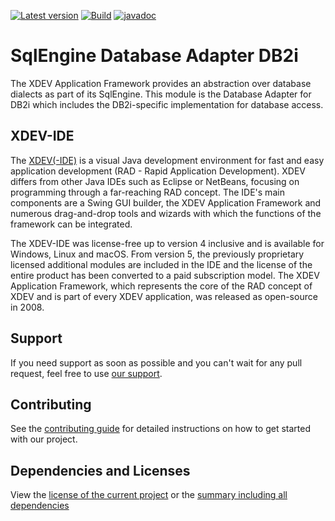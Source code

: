 [![Latest version](https://img.shields.io/maven-central/v/com.xdev-software/xapi-db-db2i)](https://mvnrepository.com/artifact/com.xdev-software/xapi-db-db2i)
[![Build](https://img.shields.io/github/actions/workflow/status/xdev-software/xapi-db-db2i/checkBuild.yml?branch=develop)](https://github.com/xdev-software/xapi-db-db2i/actions/workflows/checkBuild.yml?query=branch%3Adevelop)
[![javadoc](https://javadoc.io/badge2/com.xdev-software/xapi-db-db2i/javadoc.svg)](https://javadoc.io/doc/com.xdev-software/xapi-db-db2i)

# SqlEngine Database Adapter DB2i

The XDEV Application Framework provides an abstraction over database dialects as part of its SqlEngine. This module is
the Database Adapter for DB2i which includes the DB2i-specific implementation for database access.

## XDEV-IDE

The [XDEV(-IDE)](https://xdev.software/en/products/swing-builder) is a visual Java development environment for fast and
easy application development (RAD - Rapid Application Development). XDEV differs from other Java IDEs such as Eclipse or
NetBeans, focusing on programming through a far-reaching RAD concept. The IDE's main components are a Swing GUI builder,
the XDEV Application Framework and numerous drag-and-drop tools and wizards with which the functions of the framework
can be integrated.

The XDEV-IDE was license-free up to version 4 inclusive and is available for Windows, Linux and macOS. From version 5,
the previously proprietary licensed additional modules are included in the IDE and the license of the entire product has
been converted to a paid subscription model. The XDEV Application Framework, which represents the core of the RAD
concept of XDEV and is part of every XDEV application, was released as open-source in 2008.

## Support

If you need support as soon as possible and you can't wait for any pull request, feel free to
use [our support](https://xdev.software/en/services/support).

## Contributing

See the [contributing guide](./CONTRIBUTING.md) for detailed instructions on how to get started with our project.

## Dependencies and Licenses

View the [license of the current project](LICENSE) or
the [summary including all dependencies](https://xdev-software.github.io/xapi-db-db2i/dependencies/)
